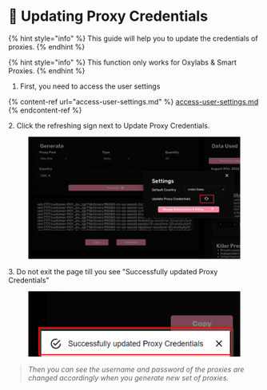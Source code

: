 # 🏁 Updating Proxy Credentials

{% hint style="info" %}
This guide will help you to update the credentials of proxies.
{% endhint %}

{% hint style="info" %}
This function only works for Oxylabs & Smart Proxies.
{% endhint %}

1. First, you need to access the user settings

{% content-ref url="access-user-settings.md" %}
[access-user-settings.md](access-user-settings.md)
{% endcontent-ref %}

2\. Click the refreshing sign next to Update Proxy Credentials.

<figure><img src="../.gitbook/assets/6 (1).png" alt=""><figcaption></figcaption></figure>

3\. Do not exit the page till you see "Successfully updated Proxy Credentials"

<figure><img src="../.gitbook/assets/1 (8).png" alt=""><figcaption></figcaption></figure>

> _Then you can see the username and password of the proxies are changed accordingly when you generate new set of proxies._
